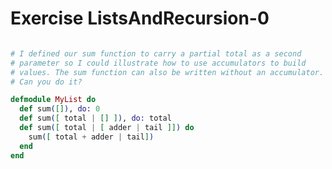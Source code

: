 Exercise ListsAndRecursion-0
============================


```elixir

# I defined our sum function to carry a partial total as a second
# parameter so I could illustrate how to use accumulators to build
# values. The sum function can also be written without an accumulator.
# Can you do it?

defmodule MyList do
  def sum([]), do: 0
  def sum([ total | [] ]), do: total
  def sum([ total | [ adder | tail ]]) do
    sum([ total + adder | tail])
  end
end

```
